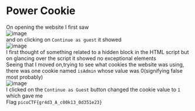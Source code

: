 # Power Cookie
On opening the website I first saw \
![image](https://github.com/user-attachments/assets/f35c4809-f409-4f8b-b079-0de7da203099) \
and on clicking on `Continue as guest` it showed \
![image](https://github.com/user-attachments/assets/f84087a3-ca60-40a1-b1b0-e89ff5811fcd) \
I first thought of something related to a hidden block in the HTML script but on glancing over the script it showed no exceptional elements \
Seeing that I moved on,trying to see what cookies the website was using, there was one cookie named `isAdmin` whose value was 0(signifying false most probably) \
![image](https://github.com/user-attachments/assets/cca2b55a-a786-4a5e-a594-3b843bb22ad4) \
I clicked on the `Continue as Guest` button changed the cookie value to `1` which gave me \
Flag `picoCTF{gr4d3_A_c00k13_0d351e23}`





